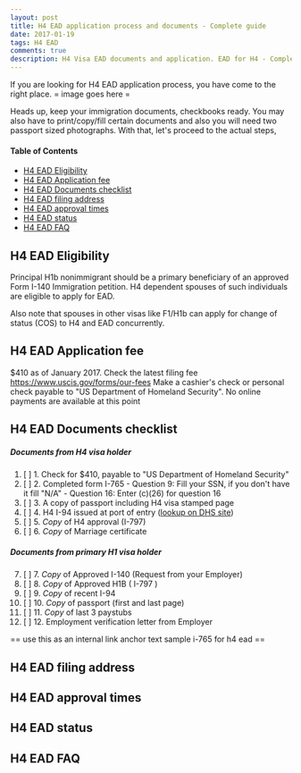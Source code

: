 ```yaml
---
layout: post
title: H4 EAD application process and documents - Complete guide 
date: 2017-01-19
tags: H4 EAD
comments: true
description: H4 Visa EAD documents and application. EAD for H4 - Complete guide
---
```

If you are looking for H4 EAD application process, you have come to the right place.
= image goes here = 

Heads up, keep your immigration documents, checkbooks ready. You may also have to print/copy/fill certain documents and also you will need two passport sized photographs. With that, let's proceed to the actual steps,

#### Table of Contents
 - [H4 EAD Eligibility](#h4-ead-eligibility)
 - [H4 EAD Application fee](#h4-ead-application-fee)
 - [H4 EAD Documents checklist](#h4-ead-documents-checklist)
 - [H4 EAD filing address](#h4-ead-filing-address)
 - [H4 EAD approval times](#h4-ead-approval-times)
 - [H4 EAD status](#h4-ead-status)
 - [H4 EAD FAQ](#h4-ead-faq)

## H4 EAD Eligibility

Principal H1b nonimmigrant should be a primary beneficiary of an approved Form I-140 Immigration petition. H4 dependent spouses of such individuals are eligible to apply for EAD. 

Also note that spouses in other visas like F1/H1b can apply for change of status (COS) to H4 and EAD concurrently.

## H4 EAD Application fee
$410 as of January 2017. Check the latest filing fee https://www.uscis.gov/forms/our-fees
Make a cashier's check or personal check payable to "US Department of Homeland Security". No online payments are available at this point

## H4 EAD Documents checklist

##### Documents from H4 visa holder

1. [ ] 1. Check for $410, payable to "US Department of Homeland Security" 
2. [ ] 2. Completed form I-765 
         - Question 9:  Fill your SSN, if you don't have it fill "N/A"
         - Question 16: Enter (c)(26) for question 16
3.  [ ] 3.  A copy of passport including H4 visa stamped page
4.  [ ] 4.  H4 I-94 issued at port of entry ([lookup on DHS site](https://i94.cbp.dhs.gov/I94/#/recent-search))
5.  [ ] 5.  *Copy* of H4 approval (I-797)
6.  [ ] 6.  *Copy* of Marriage certificate

##### Documents from primary H1 visa holder     

7.  [ ] 7.  *Copy* of Approved I-140 (Request from your Employer)
8.  [ ] 8.  *Copy* of Approved H1B ( I-797 )
9.  [ ] 9.  *Copy* of recent I-94
10. [ ] 10. *Copy* of passport (first and last page)
11. [ ] 11. *Copy* of last 3 paystubs      
12. [ ] 12. Employment verification letter from Employer

== use this as an internal link anchor text sample i-765 for h4 ead ==
## H4 EAD filing address
## H4 EAD approval times
## H4 EAD status
## H4 EAD FAQ

